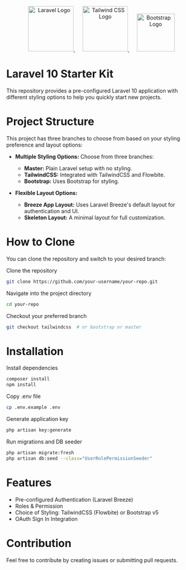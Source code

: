<p align="center">
  <a href="https://laravel.com" target="_blank">
    <img src="https://upload.wikimedia.org/wikipedia/commons/9/9a/Laravel.svg" width="120" alt="Laravel Logo">
  </a>
  &nbsp;&nbsp;&nbsp;&nbsp;
  <a href="https://tailwindcss.com" target="_blank">
    <img src="https://upload.wikimedia.org/wikipedia/commons/d/d5/Tailwind_CSS_Logo.svg" width="120" alt="Tailwind CSS Logo">
  </a>
  &nbsp;&nbsp;&nbsp;&nbsp;
  <a href="https://getbootstrap.com" target="_blank">
    <img src="https://upload.wikimedia.org/wikipedia/commons/b/b2/Bootstrap_logo.svg" width="100" alt="Bootstrap Logo">
  </a>
</p>


# Laravel 10 Starter Kit
This repository provides a pre-configured Laravel 10 application with different styling options to help you quickly start new projects.

# Project Structure
This project has three branches to choose from based on your styling preference and layout options:

- **Multiple Styling Options:** Choose from three branches:
  - **Master:** Plain Laravel setup with no styling.
  - **TailwindCSS:** Integrated with TailwindCSS and Flowbite.
  - **Bootstrap:** Uses Bootstrap for styling.

- **Flexible Layout Options:**
  - **Breeze App Layout:** Uses Laravel Breeze's default layout for authentication and UI.
  - **Skeleton Layout:** A minimal layout for full customization.

# How to Clone
You can clone the repository and switch to your desired branch:

Clone the repository
```bash
git clone https://github.com/your-username/your-repo.git
```
Navigate into the project directory
```bash
cd your-repo
```
Checkout your preferred branch
```bash
git checkout tailwindcss  # or bootstrap or master
```

# Installation
Install dependencies
```bash
composer install
npm install
```

Copy .env file
```bash
cp .env.example .env
```

Generate application key
```bash
php artisan key:generate
```

Run migrations and DB seeder
```bash
php artisan migrate:fresh
php artisan db:seed --class="UserRolePermissionSeeder" 
```

# Features
- Pre-configured Authentication (Laravel Breeze)
- Roles & Permission 
- Choice of Styling: TailwindCSS (Flowbite) or Bootstrap v5
- OAuth Sign In Integration

# Contribution
Feel free to contribute by creating issues or submitting pull requests.


